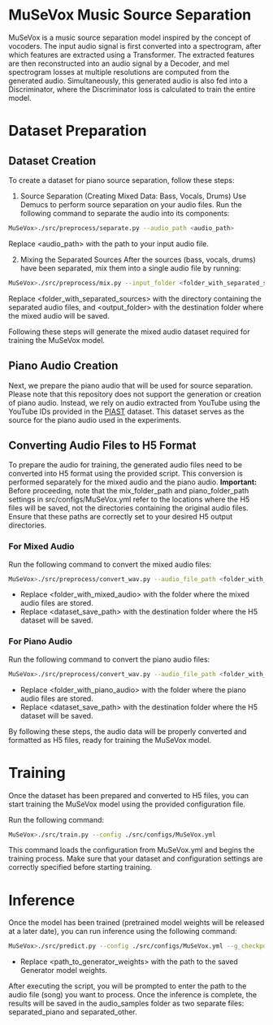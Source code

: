 # MuSeVox Music Source Separation
MuSeVox is a music source separation model inspired by the concept of vocoders. The input audio signal is first converted into a spectrogram, after which features are extracted using a Transformer. The extracted features are then reconstructed into an audio signal by a Decoder, and mel spectrogram losses at multiple resolutions are computed from the generated audio. Simultaneously, this generated audio is also fed into a Discriminator, where the Discriminator loss is calculated to train the entire model.

# Dataset Preparation
## Dataset Creation
To create a dataset for piano source separation, follow these steps:

1. Source Separation (Creating Mixed Data: Bass, Vocals, Drums)
Use Demucs to perform source separation on your audio files. Run the following command to separate the audio into its components:

```bash
MuSeVox>./src/preprocess/separate.py --audio_path <audio_path>
```
Replace <audio_path> with the path to your input audio file.

2. Mixing the Separated Sources
After the sources (bass, vocals, drums) have been separated, mix them into a single audio file by running:
```bash
MuSeVox>./src/preprocess/mix.py --input_folder <folder_with_separated_sources> --output_folder <output_folder> --sampling_rate 22050
```
Replace <folder_with_separated_sources> with the directory containing the separated audio files, and <output_folder> with the destination folder where the mixed audio will be saved.

Following these steps will generate the mixed audio dataset required for training the MuSeVox model.

## Piano Audio Creation
Next, we prepare the piano audio that will be used for source separation. Please note that this repository does not support the generation or creation of piano audio. Instead, we rely on audio extracted from YouTube using the YouTube IDs provided in the [PIAST](https://hayeonbang.github.io/PIAST_dataset/) dataset. This dataset serves as the source for the piano audio used in the experiments.

## Converting Audio Files to H5 Format
To prepare the audio for training, the generated audio files need to be converted into H5 format using the provided script. This conversion is performed separately for the mixed audio and the piano audio.
**Important:**
Before proceeding, note that the mix_folder_path and piano_folder_path settings in src/configs/MuSeVox.yml refer to the locations where the H5 files will be saved, not the directories containing the original audio files. Ensure that these paths are correctly set to your desired H5 output directories.

### For Mixed Audio
Run the following command to convert the mixed audio files:

```bash
MuSeVox>./src/preprocess/convert_wav.py --audio_file_path <folder_with_mixed_audio> --sampling_rate 22050 --source mix --dataset_path <dataset_save_path>
```

- Replace <folder_with_mixed_audio> with the folder where the mixed audio files are stored.
- Replace <dataset_save_path> with the destination folder where the H5 dataset will be saved.

### For Piano Audio
Run the following command to convert the piano audio files:

```bash
MuSeVox>./src/preprocess/convert_wav.py --audio_file_path <folder_with_piano_audio> --sampling_rate 22050 --source piano --dataset_path <dataset_save_path>
```

- Replace <folder_with_piano_audio> with the folder where the piano audio files are stored.
- Replace <dataset_save_path> with the destination folder where the H5 dataset will be saved.

By following these steps, the audio data will be properly converted and formatted as H5 files, ready for training the MuSeVox model.


# Training
Once the dataset has been prepared and converted to H5 files, you can start training the MuSeVox model using the provided configuration file.

Run the following command:

```bash
MuSeVox>./src/train.py --config ./src/configs/MuSeVox.yml
```
This command loads the configuration from MuSeVox.yml and begins the training process. Make sure that your dataset and configuration settings are correctly specified before starting training.


# Inference
Once the model has been trained (pretrained model weights will be released at a later date), you can run inference using the following command:

```bash
MuSeVox>./src/predict.py --config ./src/configs/MuSeVox.yml --g_checkpoint_path <path_to_generator_weights>
```

- Replace <path_to_generator_weights> with the path to the saved Generator model weights.

After executing the script, you will be prompted to enter the path to the audio file (song) you want to process. Once the inference is complete, the results will be saved in the audio_samples folder as two separate files: separated_piano and separated_other.
